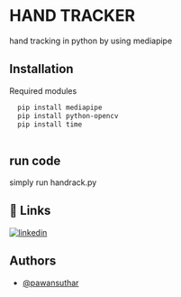 
# HAND TRACKER

hand tracking in python by using mediapipe


## Installation

Required modules 

```bash
  pip install mediapipe
  pip install python-opencv
  pip install time
  
```
    
## run code

simply run handrack.py

  
## 🔗 Links

[![linkedin](https://img.shields.io/badge/linkedin-0A66C2?style=for-the-badge&logo=linkedin&logoColor=white)](https://www.linkedin.com/in/pawan-suthar-70a501212//)

  
## Authors

- [@pawansuthar](https://github.com/pawan-suthar)

  